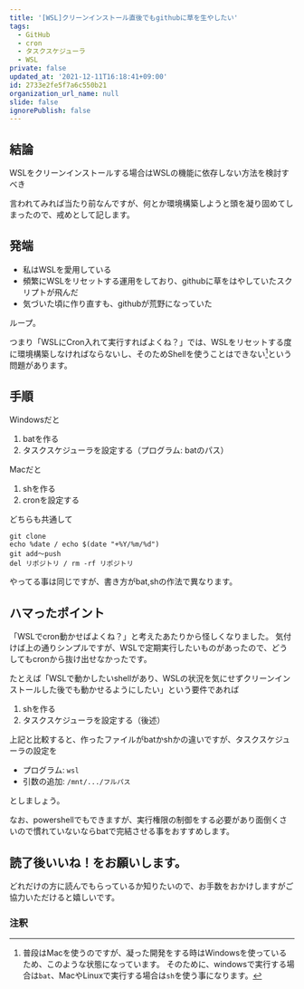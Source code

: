 ```yaml
---
title: '[WSL]クリーンインストール直後でもgithubに草を生やしたい'
tags:
  - GitHub
  - cron
  - タスクスケジューラ
  - WSL
private: false
updated_at: '2021-12-11T16:18:41+09:00'
id: 2733e2fe5f7a6c550b21
organization_url_name: null
slide: false
ignorePublish: false
---
```

## 結論
WSLをクリーンインストールする場合はWSLの機能に依存しない方法を検討すべき

言われてみれば当たり前なんですが、何とか環境構築しようと頭を凝り固めてしまったので、戒めとして記します。

## 発端
- 私はWSLを愛用している
- 頻繁にWSLをリセットする運用をしており、githubに草をはやしていたスクリプトが飛んだ
- 気づいた頃に作り直すも、githubが荒野になっていた

ループ。

つまり「WSLにCron入れて実行すればよくね？」では、WSLをリセットする度に環境構築しなければならないし、そのためShellを使うことはできない[^1]という問題があります。
[^1]: 普段はMacを使うのですが、凝った開発をする時はWindowsを使っているため、このような状態になっています。
そのために、windowsで実行する場合は`bat`、MacやLinuxで実行する場合は`sh`を使う事になります。

## 手順
Windowsだと
1. batを作る
1. タスクスケジューラを設定する（プログラム: batのパス）

Macだと
1. shを作る
1. cronを設定する

どちらも共通して

```
git clone
echo %date / echo $(date "+%Y/%m/%d")
git add～push
del リポジトリ / rm -rf リポジトリ
```

やってる事は同じですが、書き方がbat,shの作法で異なります。

## ハマったポイント
「WSLでcron動かせばよくね？」と考えたあたりから怪しくなりました。
気付けば上の通りシンプルですが、WSLで定期実行したいものがあったので、どうしてもcronから抜け出せなかったです。

たとえば「WSLで動かしたいshellがあり、WSLの状況を気にせずクリーンインストールした後でも動かせるようにしたい」という要件であれば

1. shを作る
1. タスクスケジューラを設定する（後述）

上記と比較すると、作ったファイルがbatかshかの違いですが、タスクスケジューラの設定を

- プログラム: `wsl`
- 引数の追加: `/mnt/.../フルパス`

としましょう。

なお、powershellでもできますが、実行権限の制御をする必要があり面倒くさいので慣れていないならbatで完結させる事をおすすめします。

## 読了後いいね！をお願いします。
どれだけの方に読んでもらっているか知りたいので、お手数をおかけしますがご協力いただけると嬉しいです。

### 注釈
